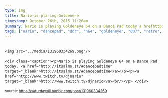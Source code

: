 ```yaml
---
type: img
title: Nario-is-pla-ing-Goldene-e
timestamp: October 26th, 2015 11:26am
summary: Nario is playing Goldeneye 64 on a Dance Pad today a hrefhttpitsalmostdancepadtime targetblankhttpitsalmostdancepadtimeapp
tags: ["nario", "dancepad", "ddr", "n64", "goldeneye", "007", "retro", "game", "stream", "live", "twitch", "art"]
---
```


                
                
                
                                                                                        <img src="../media/131960334269.png"/>
                                                                                          <div class="caption"><p>Nario is playing Goldeneye 64 on a Dance Pad today. <a href="http://itsalmo.st/#dancepadtime" target="_blank">http://itsalmo.st/#dancepadtime</a></p><p><a href="http://www.twitch.tv/djnario" target="_blank">http://www.twitch.tv/djnario</a><br/></p> </div>
                                    
                
                
                
                
                                
<small>source: https://saturdayxiii.tumblr.com/post/131960334269</small>